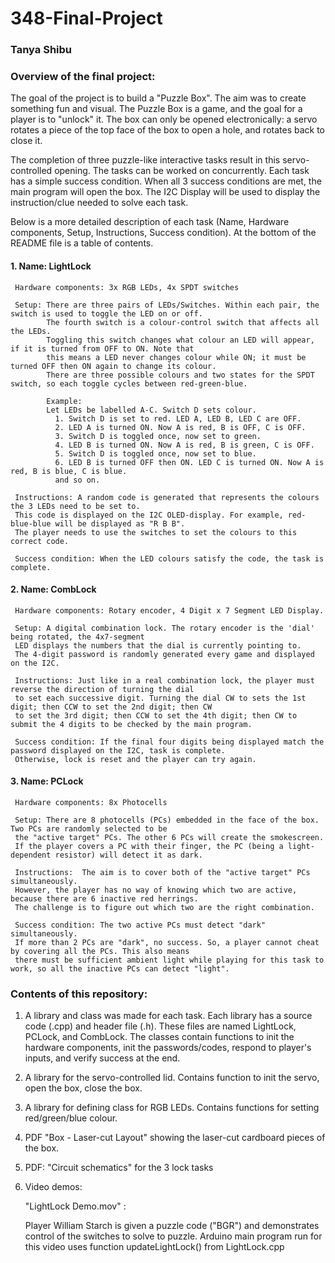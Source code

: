 # 348-Final-Project
### Tanya Shibu



### Overview of the final project: 
  
  The goal of the project is to build a "Puzzle Box". The aim was to create something fun and visual.
  The Puzzle Box is a game, and the goal for a player is to "unlock" it. 
  The box can only be opened electronically: a servo rotates a piece of the top face of the box to open a hole, and rotates back to close it. 
  
  The completion of three puzzle-like interactive tasks result in this servo-controlled opening. 
  The tasks can be worked on concurrently. Each task has a simple success condition. 
  When all 3 success conditions are met, the main program will open the box. 
  The I2C Display will be used to display the instruction/clue needed to solve each task.
 

Below is a more detailed description of each task (Name, Hardware components, Setup, Instructions, Success condition). 
At the bottom of the README file is a table of contents. 


####  1. Name: LightLock
     
     Hardware components: 3x RGB LEDs, 4x SPDT switches
     
     Setup: There are three pairs of LEDs/Switches. Within each pair, the switch is used to toggle the LED on or off. 
            The fourth switch is a colour-control switch that affects all the LEDs. 
            Toggling this switch changes what colour an LED will appear, if it is turned from OFF to ON. Note that 
            this means a LED never changes colour while ON; it must be turned OFF then ON again to change its colour. 
            There are three possible colours and two states for the SPDT switch, so each toggle cycles between red-green-blue.
            
            Example: 
            Let LEDs be labelled A-C. Switch D sets colour. 
              1. Switch D is set to red. LED A, LED B, LED C are OFF.  
              2. LED A is turned ON. Now A is red, B is OFF, C is OFF.
              3. Switch D is toggled once, now set to green. 
              4. LED B is turned ON. Now A is red, B is green, C is OFF. 
              5. Switch D is toggled once, now set to blue. 
              6. LED B is turned OFF then ON. LED C is turned ON. Now A is red, B is blue, C is blue. 
              and so on. 
              
     Instructions: A random code is generated that represents the colours the 3 LEDs need to be set to. 
     This code is displayed on the I2C OLED-display. For example, red-blue-blue will be displayed as "R B B". 
     The player needs to use the switches to set the colours to this correct code. 
     
     Success condition: When the LED colours satisfy the code, the task is complete. 


 #### 2. Name: CombLock    
     
     Hardware components: Rotary encoder, 4 Digit x 7 Segment LED Display. 
     
     Setup: A digital combination lock. The rotary encoder is the 'dial' being rotated, the 4x7-segment 
     LED displays the numbers that the dial is currently pointing to. 
     The 4-digit password is randomly generated every game and displayed on the I2C. 
     
     Instructions: Just like in a real combination lock, the player must reverse the direction of turning the dial
     to set each successive digit. Turning the dial CW to sets the 1st digit; then CCW to set the 2nd digit; then CW
     to set the 3rd digit; then CCW to set the 4th digit; then CW to submit the 4 digits to be checked by the main program.
     
     Success condition: If the final four digits being displayed match the password displayed on the I2C, task is complete. 
     Otherwise, lock is reset and the player can try again.


  #### 3. Name: PCLock
     
     Hardware components: 8x Photocells
     
     Setup: There are 8 photocells (PCs) embedded in the face of the box. Two PCs are randomly selected to be 
     the "active target" PCs. The other 6 PCs will create the smokescreen. 
     If the player covers a PC with their finger, the PC (being a light-dependent resistor) will detect it as dark.
     
     Instructions:  The aim is to cover both of the "active target" PCs simultaneously. 
     However, the player has no way of knowing which two are active, because there are 6 inactive red herrings. 
     The challenge is to figure out which two are the right combination. 
     
     Success condition: The two active PCs must detect "dark" simultaneously. 
     If more than 2 PCs are "dark", no success. So, a player cannot cheat by covering all the PCs. This also means
     there must be sufficient ambient light while playing for this task to work, so all the inactive PCs can detect "light". 
     
     
     
### Contents of this repository: 

1. A library and class was made for each task. Each library has a source code (.cpp) and header file (.h). 
    These files are named LightLock, PCLock, and CombLock. 
    The classes contain functions to init the hardware components, init the passwords/codes, respond to player's inputs, 
    and verify success at the end. 

2. A library for the servo-controlled lid. Contains function to init the servo, open the box, close the box. 

3. A library for defining class for RGB LEDs. Contains functions for setting red/green/blue colour. 

4. PDF "Box - Laser-cut Layout" showing the laser-cut cardboard pieces of the box. 

5. PDF: "Circuit schematics" for the 3 lock tasks

6. Video demos: 
    
    "LightLock Demo.mov" : 
    
    Player William Starch is given a puzzle code ("BGR") and demonstrates control of the switches to solve to puzzle.
    Arduino main program run for this video uses function updateLightLock() from LightLock.cpp

